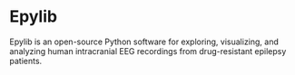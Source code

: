# Epylib
Epylib is an open-source Python software for exploring, visualizing, and analyzing human intracranial EEG recordings from drug-resistant epilepsy patients.
